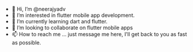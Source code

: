 - 👋 Hi, I’m @neerajyadv
- 👀 I’m interested in flutter mobile app development.
- 🌱 I’m currently learning dart and flutter.
- 💞️ I’m looking to collaborate on flutter mobile apps
- 📫 How to reach me ... just message me here, I'll get back to you as fast as possible.

<!---
neerajyadv/neerajyadv is a ✨ special ✨ repository because its `README.md` (this file) appears on your GitHub profile.
You can click the Preview link to take a look at your changes.
--->
